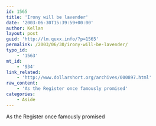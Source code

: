 ```yaml
---
id: 1565
title: 'Irony will be lavender'
date: '2003-06-30T15:39:59+00:00'
author: Kellan
layout: post
guid: 'http://lm.quxx.info/?p=1565'
permalink: /2003/06/30/irony-will-be-lavender/
typo_id:
    - '1563'
mt_id:
    - '934'
link_related:
    - 'http://www.dollarshort.org/archives/000897.html'
raw_content:
    - 'As the Register once famously promised'
categories:
    - Aside
---
```


As the Register once famously promised